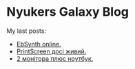 # Nyukers Galaxy Blog
My last posts:
<!-- blogger articles start -->
- <a href="http://nyukers.blogspot.com/2025/09/ebsynth-online.html" target="_blank">EbSynth online.</a>
- <a href="http://nyukers.blogspot.com/2025/08/printscreen.html" target="_blank">PrintScreen досі живий.</a>
- <a href="http://nyukers.blogspot.com/2025/08/2.html" target="_blank">2 монітора плюс ноутбук.</a>

<!-- blogger articles end -->

